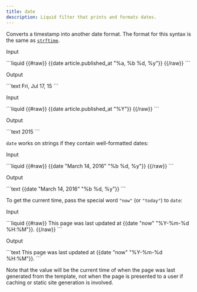 ```yaml
---
title: date
description: Liquid filter that prints and formats dates.
---
```


Converts a timestamp into another date format. The format for this syntax is the same as [`strftime`](http://strftime.net).

<p class="code-label">Input</p>
```liquid
{{#raw}}
{{date article.published_at "%a, %b %d, %y"}}
{{/raw}}
```

<p class="code-label">Output</p>
```text
Fri, Jul 17, 15
```

<p class="code-label">Input</p>
```liquid
{{#raw}}
{{date article.published_at "%Y"}}
{{/raw}}
```

<p class="code-label">Output</p>
```text
2015
```

`date` works on strings if they contain well-formatted dates:

<p class="code-label">Input</p>
```liquid
{{#raw}}
{{date "March 14, 2016" "%b %d, %y"}}
{{/raw}}
```

<p class="code-label">Output</p>
```text
{{date "March 14, 2016" "%b %d, %y"}}
```

To get the current time, pass the special word `"now"` (or `"today"`) to `date`:

<p class="code-label">Input</p>
```liquid
{{#raw}}
This page was last updated at {{date "now" "%Y-%m-%d %H:%M"}}.
{{/raw}}
```

<p class="code-label">Output</p>
```text
This page was last updated at {{date "now" "%Y-%m-%d %H:%M"}}.
```

Note that the value will be the current time of when the page was last generated from the template, not when the page is presented to a user if caching or static site generation is involved.
